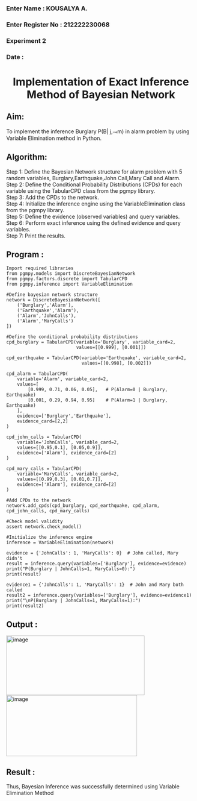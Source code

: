 <H3>Enter Name : KOUSALYA A.</H3>
<H3>Enter Register No : 212222230068</H3>
<H3>Experiment 2</H3>
<H3>Date : </H3>
<h1 align =center>Implementation of Exact Inference Method of Bayesian Network</h1>

## Aim:
To implement the inference Burglary P(B| j,⥗m) in alarm problem by using Variable Elimination method in Python.

## Algorithm:

Step 1: Define the Bayesian Network structure for alarm problem with 5 random variables, Burglary,Earthquake,John Call,Mary Call and Alarm.<br>
Step 2: Define the Conditional Probability Distributions (CPDs) for each variable using the TabularCPD class from the pgmpy library.<br>
Step 3: Add the CPDs to the network.<br>
Step 4: Initialize the inference engine using the VariableElimination class from the pgmpy library.<br>
Step 5: Define the evidence (observed variables) and query variables.<br>
Step 6: Perform exact inference using the defined evidence and query variables.<br>
Step 7: Print the results.<br>

## Program :
```
Import required libraries
from pgmpy.models import DiscreteBayesianNetwork
from pgmpy.factors.discrete import TabularCPD
from pgmpy.inference import VariableElimination

#Define bayesian network structure
network = DiscreteBayesianNetwork([
    ('Burglary','Alarm'),
    ('Earthquake','Alarm'),
    ('Alarm','JohnCalls'),
    ('Alarm','MaryCalls')
])

#Define the conditional probability distributions
cpd_burglary = TabularCPD(variable='Burglary', variable_card=2,
                          values=[[0.999], [0.001]])

cpd_earthquake = TabularCPD(variable='Earthquake', variable_card=2,
                            values=[[0.998], [0.002]])

cpd_alarm = TabularCPD(
    variable='Alarm', variable_card=2,
    values=[
        [0.999, 0.71, 0.06, 0.05],   # P(Alarm=0 | Burglary, Earthquake)
        [0.001, 0.29, 0.94, 0.95]    # P(Alarm=1 | Burglary, Earthquake)
    ],
    evidence=['Burglary','Earthquake'],
    evidence_card=[2,2]
)

cpd_john_calls = TabularCPD(
    variable='JohnCalls', variable_card=2,
    values=[[0.95,0.1], [0.05,0.9]],
    evidence=['Alarm'], evidence_card=[2]
)

cpd_mary_calls = TabularCPD(
    variable='MaryCalls', variable_card=2,
    values=[[0.99,0.3], [0.01,0.7]],
    evidence=['Alarm'], evidence_card=[2]
)

#Add CPDs to the network
network.add_cpds(cpd_burglary, cpd_earthquake, cpd_alarm, cpd_john_calls, cpd_mary_calls)

#Check model validity
assert network.check_model()

#Initialize the inference engine
inference = VariableElimination(network)

evidence = {'JohnCalls': 1, 'MaryCalls': 0}  # John called, Mary didn't
result = inference.query(variables=['Burglary'], evidence=evidence)
print("P(Burglary | JohnCalls=1, MaryCalls=0):")
print(result)

evidence1 = {'JohnCalls': 1, 'MaryCalls': 1}  # John and Mary both called
result2 = inference.query(variables=['Burglary'], evidence=evidence1)
print("\nP(Burglary | JohnCalls=1, MaryCalls=1):")
print(result2)
```


## Output :
<img width="368" height="158" alt="image" src="https://github.com/user-attachments/assets/79fc6b91-6d6e-4318-b6ea-c09c3c1ae61c" />


<img width="348" height="162" alt="image" src="https://github.com/user-attachments/assets/d9ab483d-bef1-43eb-b97a-231afedfe209" />

## Result :
Thus, Bayesian Inference was successfully determined using Variable Elimination Method

